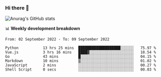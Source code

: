 ### Hi there 👋
![Anurag's GitHub stats](https://github-readme-stats.vercel.app/api?username=jami1024&show_icons=true&theme=radical)

📊 **Weekly development breakdown**
<!--START_SECTION:waka-->

```text
From: 02 September 2022 - To: 09 September 2022

Python           13 hrs 25 mins  ███████████████████░░░░░░   75.97 %
Vue.js           3 hrs 16 mins   ████▓░░░░░░░░░░░░░░░░░░░░   18.54 %
Go               43 mins         █░░░░░░░░░░░░░░░░░░░░░░░░   04.15 %
Markdown         10 mins         ▒░░░░░░░░░░░░░░░░░░░░░░░░   01.02 %
JavaScript       2 mins          ░░░░░░░░░░░░░░░░░░░░░░░░░   00.27 %
Shell Script     0 secs          ░░░░░░░░░░░░░░░░░░░░░░░░░   00.03 %
```

<!--END_SECTION:waka-->
<!--
**jami1024/jami1024** is a ✨ _special_ ✨ repository because its `README.md` (this file) appears on your GitHub profile.

Here are some ideas to get you started:

- 🔭 I’m currently working on ...
- 🌱 I’m currently learning ...
- 👯 I’m looking to collaborate on ...
- 🤔 I’m looking for help with ...
- 💬 Ask me about ...
- 📫 How to reach me: ...
- 😄 Pronouns: ...
- ⚡ Fun fact: ...
-->

